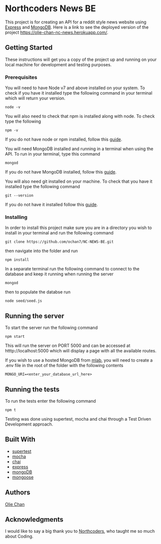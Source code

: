 # Northcoders News BE

This project is for creating an API for a reddit style news website using [Express](https://expressjs.com/) and [MongoDB](https://www.mongodb.com/). Here is a link to see the deployed version of the project https://olie-chan-nc-news.herokuapp.com/.

## Getting Started

These instructions will get you a copy of the project up and running on your local machine for development and testing purposes.


### Prerequisites

You will need to have Node v7 and above installed on your system. To check if you have it installed type the following command in your terminal which will return your version.

```
node -v
```
You will also need to check that npm is installed along with node. To check type the following
```
npm -v
```
If you do not have node or npm installed, follow this [guide](https://nodejs.org/en/download/package-manager/).

You will need MongoDB installed and running in a terminal when using the API. To run in your terminal, type this command
```
mongod
```
If you do not have MongoDB installed, follow this [guide](https://www.mongodb.com/).

You will also need git installed on your machine. To check that you have it installed type the following command
```
git --version
```
If you do not have it installed follow this [guide](https://git-scm.com/book/en/v2/Getting-Started-Installing-Git).
### Installing

In order to install this project make sure you are in a directory you wish to install in your terminal and run the following command
```
git clone https://github.com/ochan7/NC-NEWS-BE.git
```
then navigate into the folder and run
```
npm install
```
In a separate terminal run the following command to connect to the database and keep it running when running the server
```
mongod
```
then to populate the databse run 
```
node seed/seed.js
```
## Running the server

To start the server run the following command
```
npm start
```
This will run the server on PORT 5000 and can be accessed at htttp://localhost:5000 which will display a page with all the available routes.

If you wish to use a hosted MongoDB from [mlab](https://mlab.com/), you will need to create a .env file in the root of the folder with the following contents
```
MONGO_URI=<enter_your_database_url_here>
```
## Running the tests

To run the tests enter the following command 
```
npm t
```
Testing was done using supertest, mocha and chai through a Test Driven Development approach.


## Built With
* [supertest](https://github.com/visionmedia/supertest)
* [mocha](https://mochajs.org/)
* [chai](http://chaijs.com/)
* [express](https://expressjs.com/)
* [mongoDB](https://www.mongodb.com)
* [mongoose](http://mongoosejs.com/)

## Authors

[Olie Chan](https://github.com/ochan7)

## Acknowledgments

I would like to say a big thank you to [Northcoders](https://northcoders.com/), who taught me so much about Coding.